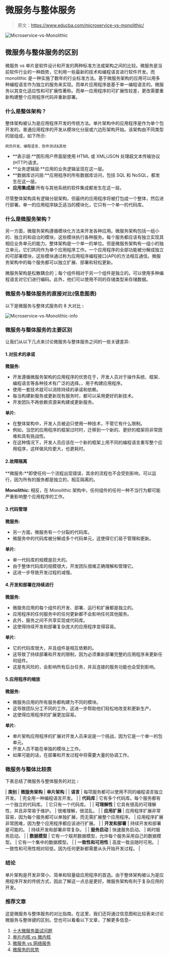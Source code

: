 # 微服务与整体服务

> 原文：<https://www.educba.com/microservice-vs-monolithic/>

![Microservice-vs-Monolithic](img/f59249400f9cc607c9c043d4bb67afcb.png)



## 微服务与整体服务的区别

微服务 vs 单片是软件设计和开发的两种标准方法或架构之间的比较。微服务是当前软件行业的一种趋势，它利用一些最新的技术和编程语言进行软件开发。而 monolithic 是一种实施了数年的行业标准方法。基于微服务架构的应用可以用多种编程语言作为独立的服务来实现。而单片应用程序是基于单一编程语言的。微服务以其变化适应性和可扩展性著称。而单一应用程序的可扩展性较差，更改需要重新构建整个应用程序代码并重新部署。

### 什么是整体架构？

整体架构被认为是应用程序开发的传统方法。单片架构中的应用程序是作为单个包开发的。普通应用程序的开发从模块化分层或六边形架构开始。该架构由不同类型的层组成，如下所示:

<small>网页开发、编程语言、软件测试&其他</small>

*   **表示层:**图形用户界面层使用 HTML 或 XML/JSON 处理超文本传输协议(HTTP)请求。
*   **业务逻辑层:**应用的业务逻辑呈现在这一层。
*   **数据库访问层:**应用程序的所有数据库访问，包括 SQL 和 NoSQL，都发生在这一层。
*   **应用集成层**:所有与其他系统的软件集成都发生在这一层。

尽管整体架构具有逻辑分层架构，但最终的应用程序将被打包成一个整体，然后进行部署。单一的应用程序缺乏适当的模块化，它只有一个单一的代码库。

### 什么是微服务架构？

另一方面，微服务架构遵循模块化方法来开发各种应用。微服务架构包括一组小的、独立的和自治的模块，这些模块执行各种服务。每个服务都应该有独立实现其相应业务单元的能力。整体架构是一个单一的单位。但是微服务架构有一组小的独立单元，它们共同作为单个应用程序工作。一个应用程序的全部功能被分解成独立的可部署模块，这些模块通过称为应用程序编程接口(API)的方法相互通信。微服务架构中的每个服务都可以独立扩展、部署和轻松更新。

微服务架构是松散耦合的；每个组件相对于另一个组件是独立的。可以使用多种编程语言对它们进行编码。此外，他们可以使用不同的存储类型来存储数据。

### 微服务与整体服务的直接对比(信息图表)

以下是微服务与整体式服务的 8 大对比 **:**

![Microservice-vs-Monolithic-info](img/e913021500bcd6c124c7861a920e19ca.png)



### 微服务与整体服务的主要区别

让我们从以下几点来讨论微服务与整体服务之间的一些关键差异:

#### 1.对技术的承诺

**微服务:**

*   开发遵循微服务架构的应用程序的优势在于，开发人员对于操作系统、框架、编程语言等各种技术有广泛的选择。，用于构建应用程序。
*   使用一套技术就可以消除持续的承诺和依赖。
*   每当构建新服务或更新现有服务时，都可以采用更好的新技术。
*   开发团队不再依赖资源来构建或更新服务。

**单片:**

*   在整体架构中，开发人员被迫只使用一种技术，不管它有什么限制。
*   例如，当您的应用程序的框架过时时，迁移到一个新的、更好的框架将非常困难和具有挑战性。
*   在这种情况下，开发人员应该在一个新的框架上用不同的编程语言重写整个应用程序，这样做风险更大，也更耗时。

#### 2.故障隔离

**微服务:**即使任何一个流程出现错误，其余的流程也不会受到影响，可以运行，因为所有的服务都是独立的，相互隔离的。

**Monolithic:** 相反，在 Monolithic 架构中，任何组件的任何一种不当行为都可能严重影响整个应用程序的工作。

#### 3.代码管理

**微服务:**

*   另一方面，微服务有一个分裂的代码库。
*   微服务中的代码库被分解成多个代码单元，这使得它们易于管理和更新。

**单片:**

*   单一代码库的规模是巨大的。
*   由于整体代码库的规模很大，开发团队很难正确理解和管理它。
*   这进一步导致开发过程的减慢。

#### 4.开发和部署在持续进行

**微服务:**

*   微服务应用的每个组件的开发、部署、运行和扩展都是独立的。
*   应用程序的任何服务中的任何更新都不会影响任何其他服务。
*   此外，服务之间不共享实现或代码库。
*   这使得持续开发和部署复杂庞大的应用程序变得容易。

**单片:**

*   它的代码库很大，并且组件是相互依赖的。
*   这导致了持续部署和开发的限制，因为必须重新部署完整的应用程序来更新任何组件。
*   这是有风险的，会影响所有后台任务，并且连接的服务功能也会受到影响。

#### 5.应用程序的缩放

**微服务:**

*   微服务应用的所有服务都构建为不同的模块。
*   这导致团队分工不同的工作，这进一步帮助他们轻松地改变和更新生产。
*   这使得应用程序的扩展更加容易。

**单片:**

*   单片架构应用程序的扩展对开发人员来说是一个挑战，因为它是一个单一的包单元。
*   开发人员不能在单独的模块上工作。
*   如果可能的话，在部署和开发过程中将需要大量的协调工作。

### 微服务与整体比较表

下表总结了微服务与整体服务的对比 **:**

| **类别** | **微服务架构** | **单片架构** |
| **语言** | 每项服务都可以使用不同的编程语言独立开发。 | 完全用一种编程语言开发。 |
| **代码库** | 它有多个代码库。每个服务都有一个独立的代码库。 | 它只有一个代码库。 |
| **可理解性** | 它具有很高的可理解性，并且非常易于维护。 | 很难理解，很混乱。 |
| **应用扩展** | 应用程序扩展非常容易，因为每个服务都可以单独扩展，而无需扩展整个应用程序。 | 应用程序扩展非常困难，因为整个应用程序都应该进行扩展。 |
| **开发和部署** | 持续开发和部署是可能的。 | 持续开发和部署非常复杂。 |
| **服务启动** | 快速服务启动。 | 耗时服务启动。 |
| **数据模型** | 它有一个联邦数据模型，允许每个服务采用自己的数据模型。 | 它有一个集中的数据模型。 |
| **一致性和可用性** | 高度一致且随时可用。 | 一致性和可用性相对较低，因为任何更新都需要从头开始开发过程。 |

### 结论

单片架构是开发非常小、简单和轻量级应用程序的首选。由于整体架构被认为是应用程序开发的传统方式，因此了解这一点总是更好。微服务架构有利于复杂应用的开发。

### 推荐文章

这是微服务与整体服务的对比指南。在这里，我们还将通过信息图和比较表来讨论微服务与整体键的区别。您也可以看看以下文章，了解更多信息–

1.  [十大微服务面试问题](https://www.educba.com/microservices-interview-questions/)
2.  [单片内核 vs 微内核](https://www.educba.com/monolithic-kernel-vs-microkernel/)
3.  [微服务 vs 网络服务](https://www.educba.com/microservices-vs-webservices/)
4.  [微服务的优势](https://www.educba.com/advantages-of-microservices/)





